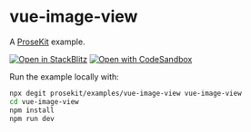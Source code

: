 # vue-image-view

A [ProseKit](https://prosekit.dev) example.

[![Open in StackBlitz](https://developer.stackblitz.com/img/open_in_stackblitz.svg)](https://stackblitz.com/github/prosekit/examples/tree/master/vue-image-view)
[![Open with CodeSandbox](https://assets.codesandbox.io/github/button-edit-lime.svg)](https://codesandbox.io/p/sandbox/github/prosekit/examples/tree/master/vue-image-view)

Run the example locally with:

```bash
npx degit prosekit/examples/vue-image-view vue-image-view
cd vue-image-view
npm install
npm run dev
```
